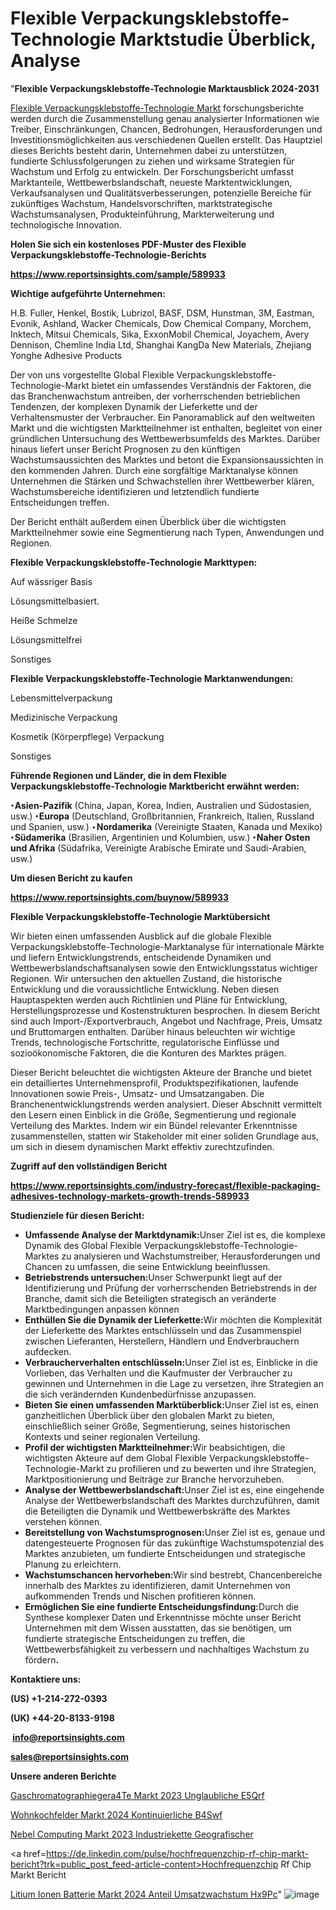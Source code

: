 # Flexible Verpackungsklebstoffe-Technologie Marktstudie Überblick, Analyse

"<strong><b>Flexible Verpackungsklebstoffe-Technologie Marktausblick 2024-2031</b></strong>

<a href=https://www.reportsinsights.com/sample/589933>Flexible Verpackungsklebstoffe-Technologie Markt</a> forschungsberichte werden durch die Zusammenstellung genau analysierter Informationen wie Treiber, Einschränkungen, Chancen, Bedrohungen, Herausforderungen und Investitionsmöglichkeiten aus verschiedenen Quellen erstellt. Das Hauptziel dieses Berichts besteht darin, Unternehmen dabei zu unterstützen, fundierte Schlussfolgerungen zu ziehen und wirksame Strategien für Wachstum und Erfolg zu entwickeln. Der Forschungsbericht umfasst Marktanteile, Wettbewerbslandschaft, neueste Marktentwicklungen, Verkaufsanalysen und Qualitätsverbesserungen, potenzielle Bereiche für zukünftiges Wachstum, Handelsvorschriften, marktstrategische Wachstumsanalysen, Produkteinführung, Markterweiterung und technologische Innovation.

<strong><b>Holen Sie sich ein kostenloses PDF-Muster des Flexible Verpackungsklebstoffe-Technologie-Berichts</b></strong>

<a href=https://www.reportsinsights.com/sample/589933><strong><u>https://www.reportsinsights.com/sample/589933</u></strong></a>

<strong>Wichtige aufgeführte Unternehmen:</strong>

H.B. Fuller, Henkel, Bostik, Lubrizol, BASF, DSM, Hunstman, 3M, Eastman, Evonik, Ashland, Wacker Chemicals, Dow Chemical Company, Morchem, Inktech, Mitsui Chemicals, Sika, ExxonMobil Chemical, Joyachem, Avery Dennison, Chemline India Ltd, Shanghai KangDa New Materials, Zhejiang Yonghe Adhesive Products

Der von uns vorgestellte Global Flexible Verpackungsklebstoffe-Technologie-Markt bietet ein umfassendes Verständnis der Faktoren, die das Branchenwachstum antreiben, der vorherrschenden betrieblichen Tendenzen, der komplexen Dynamik der Lieferkette und der Verhaltensmuster der Verbraucher. Ein Panoramablick auf den weltweiten Markt und die wichtigsten Marktteilnehmer ist enthalten, begleitet von einer gründlichen Untersuchung des Wettbewerbsumfelds des Marktes. Darüber hinaus liefert unser Bericht Prognosen zu den künftigen Wachstumsaussichten des Marktes und betont die Expansionsaussichten in den kommenden Jahren. Durch eine sorgfältige Marktanalyse können Unternehmen die Stärken und Schwachstellen ihrer Wettbewerber klären, Wachstumsbereiche identifizieren und letztendlich fundierte Entscheidungen treffen.

Der Bericht enthält außerdem einen Überblick über die wichtigsten Marktteilnehmer sowie eine Segmentierung nach Typen, Anwendungen und Regionen.


<strong>Flexible Verpackungsklebstoffe-Technologie Markttypen:</strong>

Auf wässriger Basis

Lösungsmittelbasiert.

Heiße Schmelze

Lösungsmittelfrei

Sonstiges

<strong>Flexible Verpackungsklebstoffe-Technologie Marktanwendungen:</strong>

Lebensmittelverpackung

Medizinische Verpackung

Kosmetik (Körperpflege) Verpackung

Sonstiges

<strong><b>Führende Regionen und Länder, die in dem Flexible Verpackungsklebstoffe-Technologie Marktbericht erwähnt werden:</b></strong>

<strong><b>‣Asien-Pazifik</b></strong> (China, Japan, Korea, Indien, Australien und Südostasien, usw.)
<strong><b>‣Europa</b></strong> (Deutschland, Großbritannien, Frankreich, Italien, Russland und Spanien, usw.)
‣<strong><b>Nordamerika</b></strong> (Vereinigte Staaten, Kanada und Mexiko)
<strong><b>‣Südamerika</b></strong> (Brasilien, Argentinien und Kolumbien, usw.)
<strong><b>‣Naher Osten und Afrika</b></strong> (Südafrika, Vereinigte Arabische Emirate und Saudi-Arabien, usw.)

<strong>Um diesen Bericht zu kaufen</strong>

<a href=https://www.reportsinsights.com/buynow/589933><strong><u>https://www.reportsinsights.com/buynow/589933</u></strong></a>

<strong>Flexible Verpackungsklebstoffe-Technologie Marktübersicht</strong>

Wir bieten einen umfassenden Ausblick auf die globale Flexible Verpackungsklebstoffe-Technologie-Marktanalyse für internationale Märkte und liefern Entwicklungstrends, entscheidende Dynamiken und Wettbewerbslandschaftsanalysen sowie den Entwicklungsstatus wichtiger Regionen. Wir untersuchen den aktuellen Zustand, die historische Entwicklung und die voraussichtliche Entwicklung. Neben diesen Hauptaspekten werden auch Richtlinien und Pläne für Entwicklung, Herstellungsprozesse und Kostenstrukturen besprochen. In diesem Bericht sind auch Import-/Exportverbrauch, Angebot und Nachfrage, Preis, Umsatz und Bruttomargen enthalten. Darüber hinaus beleuchten wir wichtige Trends, technologische Fortschritte, regulatorische Einflüsse und sozioökonomische Faktoren, die die Konturen des Marktes prägen.

Dieser Bericht beleuchtet die wichtigsten Akteure der Branche und bietet ein detailliertes Unternehmensprofil, Produktspezifikationen, laufende Innovationen sowie Preis-, Umsatz- und Umsatzangaben. Die Branchenentwicklungstrends werden analysiert. Dieser Abschnitt vermittelt den Lesern einen Einblick in die Größe, Segmentierung und regionale Verteilung des Marktes. Indem wir ein Bündel relevanter Erkenntnisse zusammenstellen, statten wir Stakeholder mit einer soliden Grundlage aus, um sich in diesem dynamischen Markt effektiv zurechtzufinden.

<strong>Zugriff auf den vollständigen Bericht</strong>

<a href=https://www.reportsinsights.com/industry-forecast/flexible-packaging-adhesives-technology-markets-growth-trends-589933><strong>https://www.reportsinsights.com/industry-forecast/flexible-packaging-adhesives-technology-markets-growth-trends-589933</strong></a>

<strong>Studienziele für diesen Bericht:</strong>
<ul>
  <li><strong>Umfassende Analyse der Marktdynamik:</strong>Unser Ziel ist es, die komplexe Dynamik des Global Flexible Verpackungsklebstoffe-Technologie-Marktes zu analysieren und Wachstumstreiber, Herausforderungen und Chancen zu umfassen, die seine Entwicklung beeinflussen.</li>
  <li><strong>Betriebstrends untersuchen:</strong>Unser Schwerpunkt liegt auf der Identifizierung und Prüfung der vorherrschenden Betriebstrends in der Branche, damit sich die Beteiligten strategisch an veränderte Marktbedingungen anpassen können</li>
  <li><strong>Enthüllen Sie die Dynamik der Lieferkette:</strong>Wir möchten die Komplexität der Lieferkette des Marktes entschlüsseln und das Zusammenspiel zwischen Lieferanten, Herstellern, Händlern und Endverbrauchern aufdecken.</li>
  <li><strong>Verbraucherverhalten entschlüsseln:</strong>Unser Ziel ist es, Einblicke in die Vorlieben, das Verhalten und die Kaufmuster der Verbraucher zu gewinnen und Unternehmen in die Lage zu versetzen, ihre Strategien an die sich verändernden Kundenbedürfnisse anzupassen.</li>
  <li><strong>Bieten Sie einen umfassenden Marktüberblick:</strong>Unser Ziel ist es, einen ganzheitlichen Überblick über den globalen Markt zu bieten, einschließlich seiner Größe, Segmentierung, seines historischen Kontexts und seiner regionalen Verteilung.</li>
  <li><strong>Profil der wichtigsten Marktteilnehmer:</strong>Wir beabsichtigen, die wichtigsten Akteure auf dem Global Flexible Verpackungsklebstoffe-Technologie-Markt zu profilieren und zu bewerten und ihre Strategien, Marktpositionierung und Beiträge zur Branche hervorzuheben.</li>
  <li><strong>Analyse der Wettbewerbslandschaft:</strong>Unser Ziel ist es, eine eingehende Analyse der Wettbewerbslandschaft des Marktes durchzuführen, damit die Beteiligten die Dynamik und Wettbewerbskräfte des Marktes verstehen können.</li>
  <li><strong>Bereitstellung von Wachstumsprognosen:</strong>Unser Ziel ist es, genaue und datengesteuerte Prognosen für das zukünftige Wachstumspotenzial des Marktes anzubieten, um fundierte Entscheidungen und strategische Planung zu erleichtern.</li>
  <li><strong>Wachstumschancen hervorheben:</strong>Wir sind bestrebt, Chancenbereiche innerhalb des Marktes zu identifizieren, damit Unternehmen von aufkommenden Trends und Nischen profitieren können.</li>
  <li><strong>Ermöglichen Sie eine fundierte Entscheidungsfindung:</strong>Durch die Synthese komplexer Daten und Erkenntnisse möchte unser Bericht Unternehmen mit dem Wissen ausstatten, das sie benötigen, um fundierte strategische Entscheidungen zu treffen, die Wettbewerbsfähigkeit zu verbessern und nachhaltiges Wachstum zu fördern<strong>.</strong></li>
</ul>
<strong>Kontaktiere uns:</strong>

<strong>(US) +1-214-272-0393</strong>

<strong>(UK) +44-20-8133-9198</strong>

<strong> </strong><a href=info@reportsinsights.com><strong><u>info@reportsinsights.com</u></strong></a>

<a href=sales@reportsinsights.com><strong><u>sales@reportsinsights.com</u></strong></a>

<strong>Unsere anderen Berichte</strong>

<a href=https://de.linkedin.com/pulse/gaschromatographieger%C3%A4te-markt-2023-unglaubliche-e5qrf/>Gaschromatographiegera4Te Markt 2023 Unglaubliche E5Qrf</a>

<a href=https://de.linkedin.com/pulse/wohnkochfelder-markt-2024-kontinuierliche-b4swf/>Wohnkochfelder Markt 2024 Kontinuierliche B4Swf</a>

<a href=https://de.linkedin.com/pulse/nebel-computing-markt-2023-industriekette-geografischer>Nebel Computing Markt 2023 Industriekette Geografischer</a>

<a href=https://de.linkedin.com/pulse/hochfrequenzchip-rf-chip-markt-bericht?trk=public_post_feed-article-content>Hochfrequenzchip Rf Chip Markt Bericht</a>

<a href=https://de.linkedin.com/pulse/litium-ionen-batterie-markt-2024-anteil-umsatzwachstum-hx9pc/>Litium Ionen Batterie Markt 2024 Anteil Umsatzwachstum Hx9Pc</a>"
![image](https://github.com/Jaayaachit/RIGlobal/assets/158452289/82de56f3-931b-4a06-bb07-8e885278c699)
